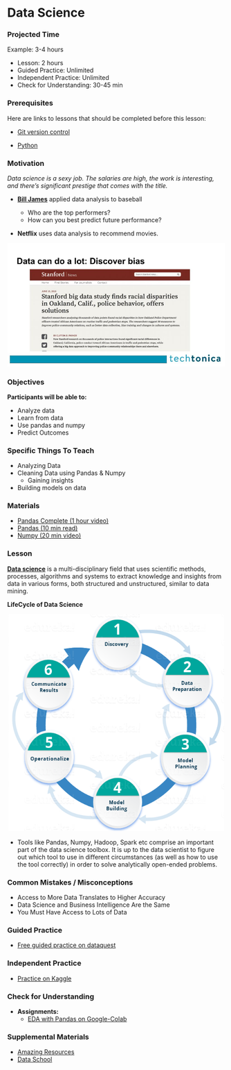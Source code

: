# Data Science

### Projected Time

Example: 3-4 hours
- Lesson:  2 hours
- Guided Practice: Unlimited
- Independent Practice: Unlimited
- Check for Understanding: 30-45 min

### Prerequisites

Here are links to lessons that should be completed before this lesson:

- [Git version control](https://github.com/Techtonica/curriculum/blob/master/git-version-control/git-version-control.md)

- [Python](https://github.com/Techtonica/curriculum/blob/master/python/python.md)

### Motivation

*Data science is a sexy job. The salaries are high, the work is interesting, and there’s significant prestige that comes with the title.*

* **[Bill James](https://en.wikipedia.org/wiki/Bill_James)** applied data analysis to baseball
    * Who are the top performers? 
    * How can you best predict future performance?

* **Netflix** uses data analysis to recommend movies.

<p align="center">
	<img src="/roles-in-tech/data-example.jpg" alt="data">
</p>

### Objectives

**Participants will be able to:**

- Analyze data
- Learn from data
- Use pandas and numpy
- Predict Outcomes

### Specific Things To Teach

- Analyzing Data 
- Cleaning Data using Pandas & Numpy
	- Gaining insights
- Building models on data

### Materials

- [Pandas Complete (1 hour video)](https://www.youtube.com/watch?v=vmEHCJofslg)
- [Pandas (10 min read)](https://pandas.pydata.org/pandas-docs/stable/getting_started/10min.html)
- [Numpy (20 min video)](https://www.youtube.com/watch?v=8Mpc9ukltVA)

### Lesson

**[Data science](https://en.wikipedia.org/wiki/Data_science)** is a multi-disciplinary field that uses scientific methods, processes, algorithms and systems to extract knowledge and insights from data in various forms, both structured and unstructured, similar to data mining.

**LifeCycle of Data Science**
<p align="center">
	<img src="/roles-in-tech/lifecycle-datascience.png" alt="data" height="500" width="500">
</p>

- Tools like Pandas, Numpy, Hadoop, Spark etc 
  comprise an important part of the data science toolbox. 
  It is up to the data scientist to figure out which tool to use in different 
  circumstances (as well as how to use the tool correctly) in order to solve analytically 
  open-ended problems.

### Common Mistakes / Misconceptions

- Access to More Data Translates to Higher Accuracy
- Data Science and Business Intelligence Are the Same
- You Must Have Access to Lots of Data

### Guided Practice

* [Free guided practice on dataquest](https://www.dataquest.io/)

### Independent Practice

* [Practice on Kaggle](https://www.kaggle.com/)

### Check for Understanding

* **Assignments:**
    * [EDA with Pandas on Google-Colab](https://colab.research.google.com/drive/1LQzSDISFudcL6meC3NXFOIaCYqXjNH04)

### Supplemental Materials
- [Amazing Resources](https://github.com/frontbench-open-source/Data-Science-Free)
- [Data School](https://www.dataschool.io/resources/)
